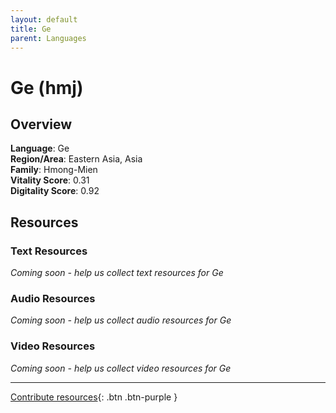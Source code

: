 ```yaml
---
layout: default
title: Ge
parent: Languages
---
```


# Ge (hmj)

## Overview

**Language**: Ge  
**Region/Area**: Eastern Asia, Asia  
**Family**: Hmong-Mien  
**Vitality Score**: 0.31  
**Digitality Score**: 0.92  

## Resources

### Text Resources
*Coming soon - help us collect text resources for Ge*

### Audio Resources
*Coming soon - help us collect audio resources for Ge*

### Video Resources
*Coming soon - help us collect video resources for Ge*

---

[Contribute resources](https://fairtrain.github.io/){: .btn .btn-purple }
